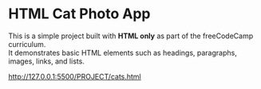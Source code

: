 # HTML Cat Photo App

This is a simple project built with **HTML only** as part of the freeCodeCamp curriculum.  
It demonstrates basic HTML elements such as headings, paragraphs, images, links, and lists.

http://127.0.0.1:5500/PROJECT/cats.html
